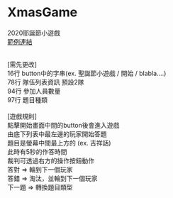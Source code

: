 # XmasGame<br>
2020耶誕節小遊戲<br>
<a href="https://danielsung720.github.io/XmasGame">範例連結</a>

<br>
[需先更改]<br>
16行 button中的字串(ex. 聖誕節小遊戲 / 開始 / blabla....)<br>
78行 隊伍列表資訊 預設2隊<br>
94行 參加人員數量<br>
97行 題目種類<br>
<br>
[遊戲規則]<br>
點擊開始畫面中間的button後會進入遊戲<br>
由底下列表中最左邊的玩家開始答題<br>
題目是螢幕中間最上方的 (ex. 吉祥話)<br>
此時有5秒的作答時間<br>
裁判可透過右方的操作按鈕動作<br>
答對 => 輪到下一個玩家<br>
答錯 => 淘汰，並輪到下一個玩家<br>
下一題 => 轉換題目類型<br>
